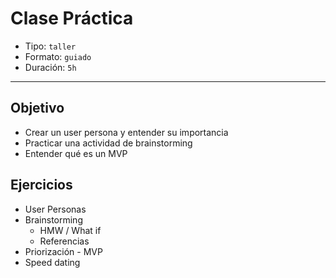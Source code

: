 # Clase Práctica

- Tipo: `taller`
- Formato: `guiado`
- Duración: `5h`

***

## Objetivo

- Crear un user persona y entender su importancia
- Practicar una actividad de brainstorming
- Entender qué es un MVP

## Ejercicios

- User Personas
- Brainstorming
	- HMW / What if
	- Referencias
- Priorización - MVP
- Speed dating
